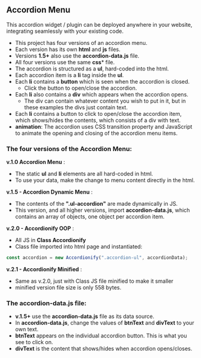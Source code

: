 ## Accordion Menu
This accordion widget / plugin can be deployed anywhere in your website,  
integrating seamlessly with your existing code.

- This project has four versions of an accordion menu.  
- Each version has its own **html** and **js** files. 
- Versions **1.5+** also use the **accordion-data.js** file.
- All four versions use the same **css*** file.
- The accordion is structured as a **ul**, hard-coded into the html.
- Each accordion item is a **li** tag inside the **ul**.
- Each **li** contains a **button** which is seen when the accordion is closed.
    - Click the button to open/close the accordion.
- Each **li** also contains a **div** which appears when the accordion opens.
    - The div can contain whatever content you wish to put in it, but in these examples the divs just contain text.
- Each **li** contains a button to click to open/close the accordion item,  
which shows/hides the contents, which consists of a div with text.  
- **animation**: The accordion uses CSS transition property and JavaScript to animate the opening and closing of the accordion menu items.

### The four versions of the Accordion Menu:

**v.1.0 Accordion Menu** :  
- The static **ul** and **li** elements are all hard-coded in html.  
- To use your data, make the change to menu content directly in the html.

**v.1.5 - Accordion Dynamic Menu** :  
- The contents of the **".ul-accordion"** are made dynamically in JS.  
- This version, and all higher versions, import **accordion-data.js**, which contains an array of objects, one object per accordion item.

**v.2.0 - Accordionify OOP** :  
- All JS in **Class Accordionify**
- Class file imported into html page and instantiated:
```js
const accordion = new Accordionify(".accordion-ul", accordionData);
```

**v.2.1 - Accordionify Minified** : 
- Same as v.2.0, just with Class JS file minified to make it smaller 
- minified version file size is only 558 bytes.

### The **accordion-data.js** file:  
- **v.1.5+** use the **accordion-data.js** file as its data source.
- In **accordion-data.js**, change the values of **btnText** and **divText** to  your own text.
- **btnText** appears on the individual accordion button. This is what you see to click on.
- **divText** is the content that shows/hides when accordion opens/closes.